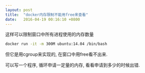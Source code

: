 ```yaml
---
layout: post
title:  "docker内存限制不能用free来查看"
date:   2016-04-19 00:16:10 +0800
---
```


这样可以限制窗口中所有进程使用的内存数量

```sh
docker run -it -m 300M ubuntu:14.04 /bin/bash
```

但它是用cgroup来实现的, 在窗口中用free看不出来.

可以写一个程序, 循环申请一定量的内存, 看看申请到多少的时候出错.
